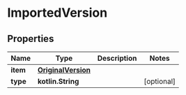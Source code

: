 
# ImportedVersion

## Properties
Name | Type | Description | Notes
------------ | ------------- | ------------- | -------------
**item** | [**OriginalVersion**](OriginalVersion.md) |  | 
**type** | **kotlin.String** |  |  [optional]



